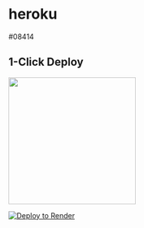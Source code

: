 # heroku
#08414



## 1-Click Deploy
<a href="https://heroku.com/deploy?template=https://github.com//nocodb/nocodb-seed-heroku"><img src="https://www.herokucdn.com/deploy/button.svg" width="250px" /></a>



[![Deploy to Render](https://render.com/images/deploy-to-render-button.svg)](https://render.com/deploy?repo=https://github.com//nocodb/nocodb-seed-heroku)

